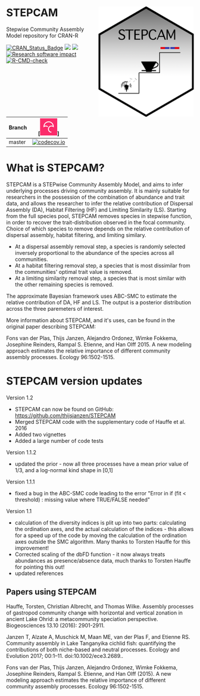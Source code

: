 # STEPCAM <img src="pics/stepcam_sticker.png" align="right" width="256" />
Stepwise Community Assembly Model repository for CRAN-R

[![CRAN_Status_Badge](http://www.r-pkg.org/badges/version/STEPCAM)](https://cran.r-project.org/package=STEPCAM)
[![](http://cranlogs.r-pkg.org/badges/grand-total/STEPCAM)](https://cran.r-project.org/package=STEPCAM)
[![](http://cranlogs.r-pkg.org/badges/STEPCAM)](https://cran.r-project.org/package=STEPCAM)
[![Research software impact](http://depsy.org/api/package/cran/STEPCAM/badge.svg)](http://depsy.org/package/r/STEPCAM)
[![R-CMD-check](https://github.com/thijsjanzen/STEPCAM/workflows/R-CMD-check/badge.svg)](https://github.com/thijsjanzen/STEPCAM/actions)

Branch|[![Codecov logo](pics/Codecov.png)]
---|---
master|[![codecov.io](https://codecov.io/gh/thijsjanzen/STEPCAM/branch/master/graph/badge.svg)](https://app.codecov.io/gh/thijsjanzen/STEPCAM)







# What is STEPCAM?
STEPCAM is a STEPwise Community Assembly Model, and aims to infer underlying processes driving community assembly. It is mainly suitable for researchers in the possession of the combination of abundance and trait data, and allows the researcher to infer  the relative contribution of Dispersal Assembly (DA), Habitat Filtering (HF) and Limiting Similarity (LS).
Starting from the full species pool, STEPCAM removes species in stepwise function, in order to recover the trait-distribution observed in the focal community. 
Choice of which species to remove depends on the relative contribution of dispersal assembly, habitat filtering, and limiting similary. 
- At a dispersal assembly removal step, a species is randomly selected inversely proportional to the abundance of the species across all communities. 
- At a habitat filtering removal step, a species that is most dissimilar from the communities' optimal trait value is removed. 
- At a limiting similarity removal step, a species that is most similar with the other remaining species is removed. 

The approximate Bayesian framework uses ABC-SMC to estimate the relative contribution of DA, HF and LS. The output is a posterior distribution across the three paremeters of interest.

More information about STEPCAM, and it's uses, can be found in the original paper describing STEPCAM:

Fons van der Plas, Thijs Janzen, Alejandro Ordonez, Wimke Fokkema, Josephine Reinders, Rampal S. Etienne, and Han Olff 2015. A new modeling approach estimates the relative importance of different community assembly processes. Ecology 96:1502-1515.

# STEPCAM version updates
Version 1.2 
  - STEPCAM can now be found on GitHub: https://github.com/thijsjanzen/STEPCAM 
  - Merged STEPCAM code with the supplementary code of Hauffe et al. 2016 
  - Added two vignettes 
  - Added a large number of code tests 

Version 1.1.2 
  - updated the prior - now all three processes have a mean prior value of 1/3, and a log-normal kind shape in [0,1]

Version 1.1.1 
- fixed a bug in the ABC-SMC code leading to the error "Error in if (fit < threshold)  : missing value where TRUE/FALSE needed" 

Version 1.1 
- calculation of the diversity indices is plit up into two parts: calculating the ordination axes, and the actual calculation of the indices - this allows for a speed up of the code by moving the calculation of the ordination axes outside the SMC algorithm. Many thanks to Torsten Hauffe for this improvement! 
- Corrected scaling of the dbFD function - it now always treats abundances as presence/absence data, much thanks to Torsten Hauffe for pointing this out! 
- updated references 

## Papers using STEPCAM

Hauffe, Torsten, Christian Albrecht, and Thomas Wilke. Assembly processes of gastropod community change with horizontal and vertical zonation in ancient Lake Ohrid: a metacommunity speciation perspective. Biogeosciences 13.10 (2016): 2901-2911.

Janzen T, Alzate A, Muschick M, Maan ME, van der Plas F, and Etienne RS. Community assembly in Lake Tanganyika cichlid fish: quantifying the contributions of both niche-based and neutral processes. Ecology and Evolution 2017; 00:1–11. doi:10.1002/ece3.2689..

Fons van der Plas, Thijs Janzen, Alejandro Ordonez, Wimke Fokkema, Josephine Reinders, Rampal S. Etienne, and Han Olff (2015). A new modeling approach estimates the relative importance of different community assembly processes. Ecology 96:1502-1515.
